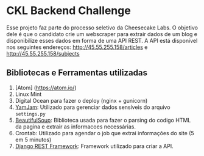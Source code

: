# CKL Backend Challenge

Esse projeto faz parte do processo seletivo da Cheesecake Labs. O objetivo dele é que o candidato crie um webscraper para extrair dados de um blog e disponibilize esses dados em forma de uma API REST.
A API está disponível nos seguintes endereços: http://45.55.255.158/articles  e http://45.55.255.158/subjects

## Bibliotecas e Ferramentas utilizadas

1. [Atom] (https://atom.io/)
2. Linux Mint
3. Digital Ocean para fazer o deploy (nginx + gunicorn)
4. [YamJam](https://pypi.python.org/pypi/yamjam/): Utilizado para gerenciar dados sensíveis do arquivo `settings.py`
5. [BeautifulSoup](https://pypi.python.org/pypi/beautifulsoup4): Biblioteca usada para fazer o parsing do codigo HTML da pagina e extrair as informacoes necessárias.
6. Crontab: Utilizado para agendar o job que extrai informações do site (5 em 5 minutos)
7. [Django REST Framework](https://pypi.python.org/pypi/djangorestframework): Framework utilizado para criar a API.
